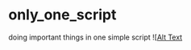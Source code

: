 # only_one_script
doing important things in one simple script
![[Alt Text]([https://github.com/Abolfazl-rahimzadeh/only_one_script/blob/main/header.jpg](https://github.com/Abolfazl-rahimzadeh/only_one_script/blob/main/Screenshot%202025-05-09%20at%2018-30-08%20Script%20-%20CyberHoot%20Cyber%20Library.png))
